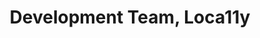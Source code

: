 ---
name: Sarthak
title: Development Team, Loca11y
tags:
  - ta11y
picture: ../../images/team/Ta11yCat.png
---